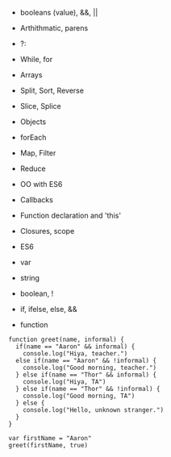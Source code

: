 * booleans (value), &&, ||

* Arthithmatic, parens

* ?:

* While, for

* Arrays

* Split, Sort, Reverse

* Slice, Splice

* Objects

* forEach

* Map, Filter

* Reduce

* OO with ES6

* Callbacks

* Function declaration and 'this'

* Closures, scope

* ES6


* var
* string
* boolean, !
* if, ifelse, else, &&
* function

```
function greet(name, informal) {
  if(name == "Aaron" && informal) {
    console.log("Hiya, teacher.")
  else if(name == "Aaron" && !informal) {
    console.log("Good morning, teacher.")    
  } else if(name == "Thor" && informal) {
    console.log("Hiya, TA")
  } else if(name == "Thor" && !informal) {
    console.log("Good morning, TA")
  } else {
    console.log("Hello, unknown stranger.")
  }
}

var firstName = "Aaron"
greet(firstName, true)
```
